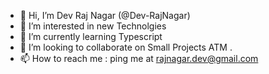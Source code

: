 - 👋 Hi, I’m Dev Raj Nagar (@Dev-RajNagar)
- 👀 I’m interested in new Technolgies 
- 🌱 I’m currently learning Typescript
- 💞️ I’m looking to collaborate on Small Projects ATM .
- 📫 How to reach me : ping me at rajnagar.dev@gmail.com

<!---
Dev-RajNagar/Dev-RajNagar is a ✨ special ✨ repository because its `README.md` (this file) appears on your GitHub profile.
You can click the Preview link to take a look at your changes.
--->
